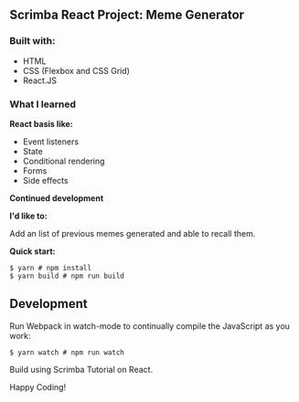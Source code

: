 <h2> Scrimba React Project: Meme Generator</h2>

<h3>Built with:</h3>
<ul>
  <li>HTML </li> 
  <li>CSS (Flexbox and CSS Grid)</li>
  <li>React.JS</li> 
</ul>

<h3>What I learned</h3>

<b>React basis like:</b>

<ul>
  <li>Event listeners</li>
  <li>State</li>
  <li>Conditional rendering</li>
  <li>Forms</li>
  <li>Side effects</li>

</ul>

<b>Continued development</b>

<b>I'd like to:</b>

Add an list of previous memes generated and able to recall them.


<b>Quick start:</b>

```
$ yarn # npm install
$ yarn build # npm run build
````

## Development

Run Webpack in watch-mode to continually compile the JavaScript as you work:

```
$ yarn watch # npm run watch
```

Build using Scrimba Tutorial on React.

Happy Coding!
